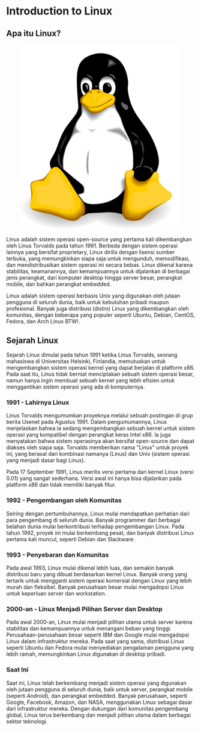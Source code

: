 # Introduction to Linux

## Apa itu Linux?

<figure><img src="/.gitbook/assets/logo-linux.png" alt=""><figcaption></figcaption></figure>

Linux adalah sistem operasi open-source yang pertama kali dikembangkan oleh Linus Torvalds pada tahun 1991. Berbeda dengan sistem operasi lainnya yang bersifat proprietary, Linux dirilis dengan lisensi sumber terbuka, yang memungkinkan siapa saja untuk mengunduh, memodifikasi, dan mendistribusikan sistem operasi ini secara bebas. Linux dikenal karena stabilitas, keamanannya, dan kemampuannya untuk dijalankan di berbagai jenis perangkat, dari komputer desktop hingga server besar, perangkat mobile, dan bahkan perangkat embedded.

Linux adalah sistem operasi berbasis Unix yang digunakan oleh jutaan pengguna di seluruh dunia, baik untuk kebutuhan pribadi maupun profesional. Banyak juga distribusi (distro) Linux yang dikembangkan oleh komunitas, dengan beberapa yang populer seperti Ubuntu, Debian, CentOS, Fedora, dan Arch Linux BTW!.

## Sejarah Linux

Sejarah Linux dimulai pada tahun 1991 ketika Linus Torvalds, seorang mahasiswa di Universitas Helsinki, Finlandia, memutuskan untuk mengembangkan sistem operasi kernel yang dapat berjalan di platform x86. Pada saat itu, Linus tidak berniat menciptakan sebuah sistem operasi besar, namun hanya ingin membuat sebuah kernel yang lebih efisien untuk menggantikan sistem operasi yang ada di komputernya.

### 1991 - Lahirnya Linux

Linus Torvalds mengumumkan proyeknya melalui sebuah postingan di grup berita Usenet pada Agustus 1991. Dalam pengumumannya, Linus menjelaskan bahwa ia sedang mengembangkan sebuah kernel untuk sistem operasi yang kompatibel dengan perangkat keras Intel x86. Ia juga menyatakan bahwa sistem operasinya akan bersifat open-source dan dapat diakses oleh siapa saja. Torvalds memberikan nama "Linux" untuk proyek ini, yang berasal dari kombinasi namanya (Linus) dan Unix (sistem operasi yang menjadi dasar bagi Linux).

Pada 17 September 1991, Linus merilis versi pertama dari kernel Linux (versi 0.01) yang sangat sederhana. Versi awal ini hanya bisa dijalankan pada platform x86 dan tidak memiliki banyak fitur.

### 1992 - Pengembangan oleh Komunitas

Seiring dengan pertumbuhannya, Linux mulai mendapatkan perhatian dari para pengembang di seluruh dunia. Banyak programmer dari berbagai belahan dunia mulai berkontribusi terhadap pengembangan Linux. Pada tahun 1992, proyek ini mulai berkembang pesat, dan banyak distribusi Linux pertama kali muncul, seperti Debian dan Slackware.

### 1993 - Penyebaran dan Komunitas

Pada awal 1993, Linux mulai dikenal lebih luas, dan semakin banyak distribusi baru yang dibuat berdasarkan kernel Linux. Banyak orang yang tertarik untuk mengganti sistem operasi komersial dengan Linux yang lebih murah dan fleksibel. Banyak perusahaan besar mulai mengadopsi Linux untuk keperluan server dan workstation.

### 2000-an - Linux Menjadi Pilihan Server dan Desktop

Pada awal 2000-an, Linux mulai menjadi pilihan utama untuk server karena stabilitas dan kemampuannya untuk menangani beban yang tinggi. Perusahaan-perusahaan besar seperti IBM dan Google mulai mengadopsi Linux dalam infrastruktur mereka. Pada saat yang sama, distribusi Linux seperti Ubuntu dan Fedora mulai menyediakan pengalaman pengguna yang lebih ramah, memungkinkan Linux digunakan di desktop pribadi.

### Saat Ini

Saat ini, Linux telah berkembang menjadi sistem operasi yang digunakan oleh jutaan pengguna di seluruh dunia, baik untuk server, perangkat mobile (seperti Android), dan perangkat embedded. Banyak perusahaan, seperti Google, Facebook, Amazon, dan NASA, menggunakan Linux sebagai dasar dari infrastruktur mereka. Dengan dukungan dari komunitas pengembang global, Linux terus berkembang dan menjadi pilihan utama dalam berbagai sektor teknologi.


